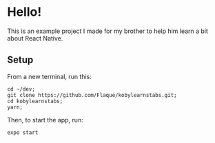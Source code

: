 # Hello!

This is an example project I made for my brother to help him learn a bit about React Native.

## Setup

From a new terminal, run this:

```
cd ~/dev;
git clone https://github.com/Flaque/kobylearnstabs.git;
cd kobylearnstabs;
yarn;
```

Then, to start the app, run:

```
expo start
```
